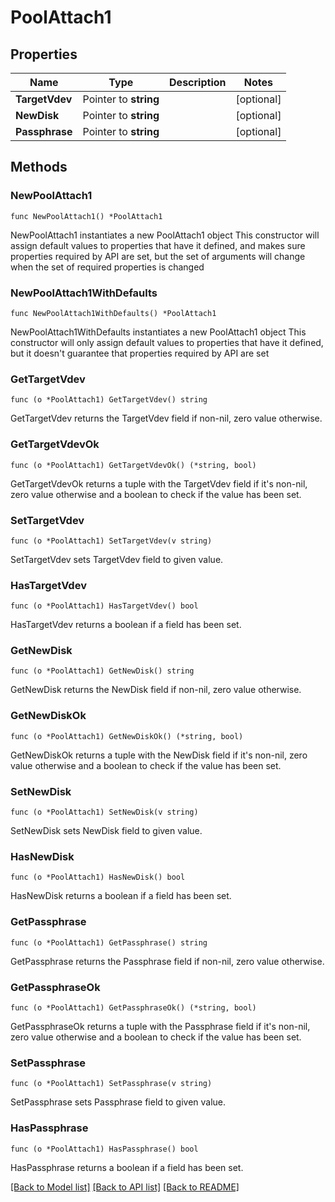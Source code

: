 # PoolAttach1

## Properties

Name | Type | Description | Notes
------------ | ------------- | ------------- | -------------
**TargetVdev** | Pointer to **string** |  | [optional] 
**NewDisk** | Pointer to **string** |  | [optional] 
**Passphrase** | Pointer to **string** |  | [optional] 

## Methods

### NewPoolAttach1

`func NewPoolAttach1() *PoolAttach1`

NewPoolAttach1 instantiates a new PoolAttach1 object
This constructor will assign default values to properties that have it defined,
and makes sure properties required by API are set, but the set of arguments
will change when the set of required properties is changed

### NewPoolAttach1WithDefaults

`func NewPoolAttach1WithDefaults() *PoolAttach1`

NewPoolAttach1WithDefaults instantiates a new PoolAttach1 object
This constructor will only assign default values to properties that have it defined,
but it doesn't guarantee that properties required by API are set

### GetTargetVdev

`func (o *PoolAttach1) GetTargetVdev() string`

GetTargetVdev returns the TargetVdev field if non-nil, zero value otherwise.

### GetTargetVdevOk

`func (o *PoolAttach1) GetTargetVdevOk() (*string, bool)`

GetTargetVdevOk returns a tuple with the TargetVdev field if it's non-nil, zero value otherwise
and a boolean to check if the value has been set.

### SetTargetVdev

`func (o *PoolAttach1) SetTargetVdev(v string)`

SetTargetVdev sets TargetVdev field to given value.

### HasTargetVdev

`func (o *PoolAttach1) HasTargetVdev() bool`

HasTargetVdev returns a boolean if a field has been set.

### GetNewDisk

`func (o *PoolAttach1) GetNewDisk() string`

GetNewDisk returns the NewDisk field if non-nil, zero value otherwise.

### GetNewDiskOk

`func (o *PoolAttach1) GetNewDiskOk() (*string, bool)`

GetNewDiskOk returns a tuple with the NewDisk field if it's non-nil, zero value otherwise
and a boolean to check if the value has been set.

### SetNewDisk

`func (o *PoolAttach1) SetNewDisk(v string)`

SetNewDisk sets NewDisk field to given value.

### HasNewDisk

`func (o *PoolAttach1) HasNewDisk() bool`

HasNewDisk returns a boolean if a field has been set.

### GetPassphrase

`func (o *PoolAttach1) GetPassphrase() string`

GetPassphrase returns the Passphrase field if non-nil, zero value otherwise.

### GetPassphraseOk

`func (o *PoolAttach1) GetPassphraseOk() (*string, bool)`

GetPassphraseOk returns a tuple with the Passphrase field if it's non-nil, zero value otherwise
and a boolean to check if the value has been set.

### SetPassphrase

`func (o *PoolAttach1) SetPassphrase(v string)`

SetPassphrase sets Passphrase field to given value.

### HasPassphrase

`func (o *PoolAttach1) HasPassphrase() bool`

HasPassphrase returns a boolean if a field has been set.


[[Back to Model list]](../README.md#documentation-for-models) [[Back to API list]](../README.md#documentation-for-api-endpoints) [[Back to README]](../README.md)


